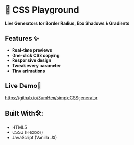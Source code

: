 # 🎨 CSS Playground  
**Live Generators for Border Radius, Box Shadows & Gradients**

## Features ✨
- **Real-time previews**  
- **One-click CSS copying**  
- **Responsive design**  
- **Tweak every parameter**
- **Tiny animations**

## Live Demo🚀
https://github.io/SumHen/simpleCSSgenerator

## Built With🛠️:
- HTML5
- CSS3 (Flexbox)
- JavaScript (Vanilla JS)
